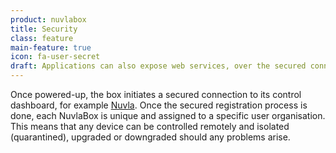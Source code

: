```yaml
---
product: nuvlabox
title: Security
class: feature
main-feature: true
icon: fa-user-secret
draft: Applications can also expose web services, over the secured connection, ensuring that the data is encrypted end-to-end.
---
```


Once powered-up, the box initiates a secured connection to its control dashboard, for example [Nuvla](/products-and-services/nuvla/overview). Once the secured registration process is done, each NuvlaBox is unique and assigned to a specific user organisation. This means that any device can be controlled remotely and isolated (quarantined), upgraded or downgraded should any problems arise.  
